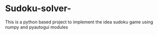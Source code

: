 # Sudoku-solver-
This is a python based project to implement the idea sudoku game using numpy and pyautogui modules
